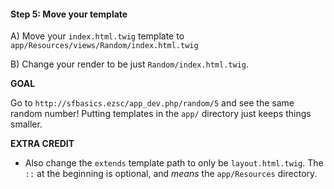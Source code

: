 #### Step 5: Move your template

A) Move your `index.html.twig` template to
`app/Resources/views/Random/index.html.twig`

B) Change your render to be just `Random/index.html.twig`.

**GOAL**

Go to `http://sfbasics.ezsc/app_dev.php/random/5` and
see the same random number! Putting templates in the `app/`
directory just keeps things smaller.

**EXTRA CREDIT**

* Also change the `extends` template path to only be `layout.html.twig`.
The `::` at the beginning is optional, and *means* the `app/Resources`
directory.
